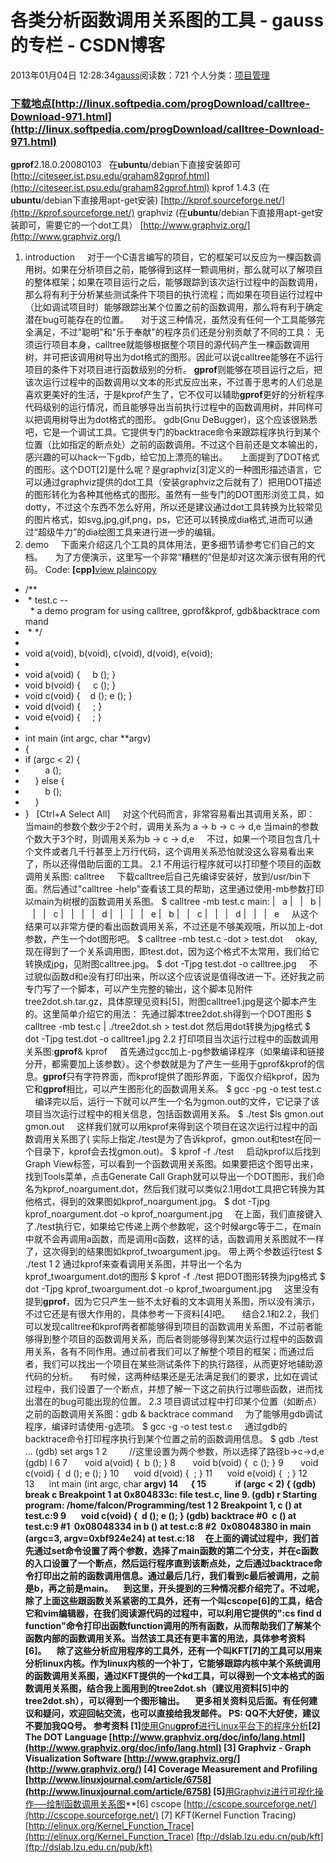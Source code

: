 # 各类分析函数调用关系图的工具 - gauss的专栏 - CSDN博客
2013年01月04日 12:28:34[gauss](https://me.csdn.net/mathlmx)阅读数：721
个人分类：[项目管理](https://blog.csdn.net/mathlmx/article/category/944324)

### [下载地点](http://blog.csdn.net/pizi0475/article/details/7756958)[http://linux.softpedia.com/progDownload/calltree-Download-971.html](http://linux.softpedia.com/progDownload/calltree-Download-971.html)
**gprof**2.18.0.20080103   在**ubuntu**/debian下直接安装即可
[http://citeseer.ist.psu.edu/graham82gprof.html](http://citeseer.ist.psu.edu/graham82gprof.html)
kprof 1.4.3 (在**ubuntu**/debian下直接用apt-get安装)
[http://kprof.sourceforge.net/](http://kprof.sourceforge.net/)
graphviz (在**ubuntu**/debian下直接用apt-get安装即可，需要它的一个dot工具）
[http://www.graphviz.org/](http://www.graphviz.org/)
1. introduction
    对于一个C语言编写的项目，它的框架可以反应为一棵函数调用树。如果在分析项目之前，能够得到这样一颗调用树，那么就可以了解项目的整体框架；如果在项目运行之后，能够跟踪到该次运行过程中的函数调用，那么将有利于分析某些测试条件下项目的执行流程；而如果在项目运行过程中（比如调试项目时）能够跟踪出某个位置之前的函数调用，那么将有利于确定潜在bug可能存在的位置。
    对于这三种情况，虽然没有任何一个工具能够完全满足，不过"聪明"和"乐于奉献"的程序员们还是分别贡献了不同的工具：
无须运行项目本身，calltree就能够根据整个项目的源代码产生一棵函数调用树，并可把该调用树导出为dot格式的图形。因此可以说calltree能够在不运行项目的条件下对项目进行函数级别的分析。
**gprof**则能够在项目运行之后，把该次运行过程中的函数调用以文本的形式反应出来，不过善于思考的人们总是喜欢更美好的生活，于是kprof产生了，它不仅可以辅助**gprof**更好的分析程序代码级别的运行情况，而且能够导出当前执行过程中的函数调用树，并同样可以把调用树导出为dot格式的图形。
gdb(Gnu DeBugger)，这个应该很熟悉吧，它是一个调试工具。它提供专门的backtrace命令来跟踪程序执行到某个位置（比如指定的断点处）之前的函数调用。不过这个目前还是文本输出的，感兴趣的可以hack一下gdb，给它加上漂亮的输出。
    上面提到了DOT格式的图形。这个DOT[2]是什么呢？是graphviz[3]定义的一种图形描述语言，它可以通过graphviz提供的dot工具（安装graphviz之后就有了）把用DOT描述的图形转化为各种其他格式的图形。虽然有一些专门的DOT图形浏览工具，如dotty，不过这个东西不怎么好用，所以还是建议通过dot工具转换为比较常见的图片格式，如svg,jpg,gif,png，ps，它还可以转换成dia格式,进而可以通过“超级牛力”的dia绘图工具来进行进一步的编辑。
2. demo
    下面来介绍这几个工具的具体用法，更多细节请参考它们自己的文档。
    为了方便演示，这里写一个非常“糟糕的”但是却对这次演示很有用的代码。
Code:
**[cpp]**[view plain](http://blog.csdn.net/pizi0475/article/details/7756958#)[copy](http://blog.csdn.net/pizi0475/article/details/7756958#)
- /**
-  * test.c --  * a demo program for using calltree, gprof&kprof, gdb&backtrace command
-  * */
- 
- void a(void), b(void), c(void), d(void), e(void);  
- 
- void a(void) {     b (); }  
- void b(void) {     c (); }  
- void c(void) {    d (); e (); }  
- void d(void) {     ; }  
- void e(void) {     ; }  
- 
- int main (int argc, char **argv)  
- {  
- if (argc < 2) {  
-         a ();  
-     } else {  
-         b ();  
-     }  
- }  
[Ctrl+A Select All]
    对这个代码而言，非常容易看出其调用关系，即：
当main的参数个数少于2个时，调用关系为 a -> b -> c -> d,e
当main的参数个数大于3个时，则调用关系为b -> c -> d,e
    不过，如果一个项目包含几十个文件或者几千行甚至上万行代码，这个调用关系恐怕就没这么容易看出来了，所以还得借助后面的工具。
2.1 不用运行程序就可以打印整个项目的函数调用关系图: calltree
    下载calltree后自己先编译安装好，放到/usr/bin下面。然后通过"calltree -help"查看该工具的帮助，这里通过使用-mb参数打印以main为树根的函数调用关系图。
$ calltree -mb test.c
main:
|   a
|   |   b
|   |   |   c
|   |   |   |   d
|   |   |   |   e
|   b
|   |   c
|   |   |   d
|   |   |   e
    从这个结果可以非常方便的看出函数调用关系，不过还是不够美观哦，所以加上-dot参数，产生一个dot图形吧。
$ calltree -mb test.c -dot > test.dot
    okay,现在得到了一个关系调用图，即test.dot，因为这个格式不太常用，我们给它转换成jpg，见附图calltree.jpg。
$ dot -Tjpg test.dot -o calltree.jpg
    不过貌似函数d和e没有打印出来，所以这个应该说是值得改进一下。还好我之前专门写了一个脚本，可以产生完整的输出，这个脚本见附件 tree2dot.sh.tar.gz，具体原理见资料[5]，附图calltree1.jpg是这个脚本产生的。这里简单介绍它的用法：
先通过脚本tree2dot.sh得到一个DOT图形
$ calltree -mb test.c | ./tree2dot.sh > test.dot
然后用dot转换为jpg格式
$ dot -Tjpg test.dot -o calltree1.jpg
2.2 打印项目当次运行过程中的函数调用关系图:**gprof**& kprof
    首先通过gcc加上-pg参数编译程序（如果编译和链接分开，都需要加上该参数）。这个参数就是为了产生一些用于gprof&kprof的信息。**gprof**只有字符界面，而kprof提供了图形界面，下面仅介绍kprof，因为它和**gprof**相比，可以产生图形化的函数调用关系。
$ gcc -pg -o test test.c
    编译完以后，运行一下就可以产生一个名为gmon.out的文件，它记录了该项目当次运行过程中的相关信息，包括函数调用关系。
$ ./test
$ls gmon.out
gmon.out
    这样我们就可以用kprof来得到这个项目在这次运行过程中的函数调用关系图了( 实际上指定./test是为了告诉kprof，gmon.out和test在同一个目录下，kprof会去找gmon.out)。
$ kprof -f ./test
    启动kprof以后找到Graph View标签，可以看到一个函数调用关系图。如果要把这个图导出来，找到Tools菜单，点击Generate Call Graph就可以导出一个DOT图形，我们命名为kprof_noargument.dot，然后我们就可以类似2.1用dot工具把它转换为其他格式，得到的效果图如kprof_noargument.jpg。
$ dot -Tjpg kprof_noargument.dot -o kprof_noargument.jpg
    在上面，我们直接键入了./test执行它，如果给它传递上两个参数呢，这个时候argc等于二，在main中就不会再调用a函数，而是调用c函数，这样的话，函数调用关系图就不一样了，这次得到的结果图如kprof_twoargument.jpg。
带上两个参数运行test
$ ./test 1 2
通过kprof来查看调用关系图，并导出一个名为kprof_twoargument.dot的图形
$ kprof -f ./test
把DOT图形转换为jpg格式
$ dot -Tjpg kprof_twoargument.dot -o kprof_twoargument.jpg
    这里没有提到**gprof**，因为它只产生一些不太好看的文本调用关系图，所以没有演示，不过它还是有很大作用的，具体参考一下资料[4]吧。
    结合2.1和2.2，我们可以发现calltree和kprof两者都能够得到项目的函数调用关系图，不过前者能够得到整个项目的函数调用关系，而后者则能够得到某次运行过程中的函数调用关系，各有不同作用。通过前者我们可以了解整个项目的框架；而通过后者，我们可以找出一个项目在某些测试条件下的执行路径，从而更好地辅助源代码的分析。
    有时候，这两种结果还是无法满足我们的要求，比如在调试过程中，我们设置了一个断点，并想了解一下这之前执行过哪些函数，进而找出潜在的bug可能出现的位置。
2.3 项目调试过程中打印某个位置（如断点）之前的函数调用关系图：gdb & backtrace command
    为了能够用gdb调试程序，编译时请使用-g选项。
$ gcc -g -o test test.c
    通过gdb的backtrace命令打印程序执行到某个位置之前的函数调用信息。
$ gdb ./test
...
(gdb) set args 1 2         //这里设置为两个参数，所以选择了路径b->c->d,e
(gdb) l
6
7       void a(void) {  b (); }
8       void b(void) {  c (); }
9       void c(void) {  d (); e (); }
10      void d(void) {  ; }
11      void e(void) {  ; }
12
13      int main (int argc, char **argv)
14      {
15              if (argc < 2) {
(gdb) break c
Breakpoint 1 at 0x804833c: file test.c, line 9.
(gdb) r
Starting program: /home/falcon/Programming/test 1 2
Breakpoint 1, c () at test.c:9
9       void c(void) {  d (); e (); }
(gdb) backtrace
#0  c () at test.c:9
#1  0x08048334 in b () at test.c:8
#2  0x08048380 in main (argc=3, argv=0xbf924e24) at test.c:18
    在上面的调试过程中，我们首先通过set命令设置了两个参数，选择了main函数的第二个分支，并在c函数的入口设置了一个断点，然后运行程序直到该断点处，之后通过backtrace命令打印出之前的函数调用信息。通过最后几行，我们看到c最后被调用，之前是b，再之前是main。
    到这里，开头提到的三种情况都介绍完了。不过呢，除了上面这些跟函数关系紧密的工具外，还有一个叫cscope[6]的工具，结合它和vim编辑器，在我们阅读源代码的过程中，可以利用它提供的":cs find d function"命令打印出函数function调用的所有函数，从而帮助我们了解某个函数内部的函数调用关系。当然该工具还有更丰富的用法，具体参考资料[6]。
    除了这些分析应用程序的工具外，还有一个叫KFT[7]的工具可以用来分析linux内核。作为linux内核的一个补丁，它能够跟踪内核中某个系统调用的函数调用关系图，通过KFT提供的一个kd工具，可以得到一个文本格式的函数调用关系图，结合我上面用到的tree2dot.sh（建议用资料[5]中的tree2dot.sh），可以得到一个图形输出。
    更多相关资料见后面。有任何建议和疑问，欢迎回帖交流，也可以直接给我发邮件。
PS: QQ不大好使，建议不要加我QQ号。
参考资料
[1]**[使用Gnu**gprof**进行Linux平台下的程序分析](http://oss.lzu.edu.cn/modules/newbb/viewtopic.php?viewmode=thread&topic_id=884&forum=13&type=)**[2] The DOT Language
[http://www.graphviz.org/doc/info/lang.html](http://www.graphviz.org/doc/info/lang.html)
[3] Graphviz - Graph Visualization Software
[http://www.graphviz.org/](http://www.graphviz.org/)
[4] Coverage Measurement and Profiling
[http://www.linuxjournal.com/article/6758](http://www.linuxjournal.com/article/6758)
[5]**[用Graphviz进行可视化操作──绘制函数调用关系图](http://oss.lzu.edu.cn/blog/blog.php?/do_showone/tid_1425.html)**[6] cscope
[http://cscope.sourceforge.net/](http://cscope.sourceforge.net/)
[7] KFT(Kernel Function Tracing)
[http://elinux.org/Kernel_Function_Trace](http://elinux.org/Kernel_Function_Trace)
[ftp://dslab.lzu.edu.cn/pub/kft](ftp://dslab.lzu.edu.cn/pub/kft)
